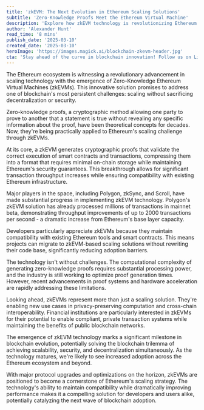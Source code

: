 ```yaml
---
title: 'zkEVM: The Next Evolution in Ethereum Scaling Solutions'
subtitle: 'Zero-Knowledge Proofs Meet the Ethereum Virtual Machine'
description: 'Explore how zkEVM technology is revolutionizing Ethereum scaling, combining zero-knowledge proofs with the Ethereum Virtual Machine to achieve unprecedented transaction throughput while maintaining security and decentralization. Learn about the latest developments, challenges, and future prospects of this groundbreaking technology.'
author: 'Alexander Hunt'
read_time: '8 mins'
publish_date: '2025-03-10'
created_date: '2025-03-10'
heroImage: 'https://images.magick.ai/blockchain-zkevm-header.jpg'
cta: 'Stay ahead of the curve in blockchain innovation! Follow us on LinkedIn for daily updates on zkEVM developments and other cutting-edge technologies shaping the future of Web3.'
---
```


The Ethereum ecosystem is witnessing a revolutionary advancement in scaling technology with the emergence of Zero-Knowledge Ethereum Virtual Machines (zkEVMs). This innovative solution promises to address one of blockchain's most persistent challenges: scaling without sacrificing decentralization or security.

Zero-knowledge proofs, a cryptographic method allowing one party to prove to another that a statement is true without revealing any specific information about the proof, have been theoretical concepts for decades. Now, they're being practically applied to Ethereum's scaling challenge through zkEVMs.

At its core, a zkEVM generates cryptographic proofs that validate the correct execution of smart contracts and transactions, compressing them into a format that requires minimal on-chain storage while maintaining Ethereum's security guarantees. This breakthrough allows for significant transaction throughput increases while ensuring compatibility with existing Ethereum infrastructure.

Major players in the space, including Polygon, zkSync, and Scroll, have made substantial progress in implementing zkEVM technology. Polygon's zkEVM solution has already processed millions of transactions in mainnet beta, demonstrating throughput improvements of up to 2000 transactions per second - a dramatic increase from Ethereum's base layer capacity.

Developers particularly appreciate zkEVMs because they maintain compatibility with existing Ethereum tools and smart contracts. This means projects can migrate to zkEVM-based scaling solutions without rewriting their code base, significantly reducing adoption barriers.

The technology isn't without challenges. The computational complexity of generating zero-knowledge proofs requires substantial processing power, and the industry is still working to optimize proof generation times. However, recent advancements in proof systems and hardware acceleration are rapidly addressing these limitations.

Looking ahead, zkEVMs represent more than just a scaling solution. They're enabling new use cases in privacy-preserving computation and cross-chain interoperability. Financial institutions are particularly interested in zkEVMs for their potential to enable compliant, private transaction systems while maintaining the benefits of public blockchain networks.

The emergence of zkEVM technology marks a significant milestone in blockchain evolution, potentially solving the blockchain trilemma of achieving scalability, security, and decentralization simultaneously. As the technology matures, we're likely to see increased adoption across the Ethereum ecosystem and beyond.

With major protocol upgrades and optimizations on the horizon, zkEVMs are positioned to become a cornerstone of Ethereum's scaling strategy. The technology's ability to maintain compatibility while dramatically improving performance makes it a compelling solution for developers and users alike, potentially catalyzing the next wave of blockchain adoption.
